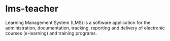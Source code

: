 # lms-teacher
Learning Management System (LMS) is a software application for the administration, documentation, tracking, reporting and delivery of electronic courses (e-learning) and training programs.
